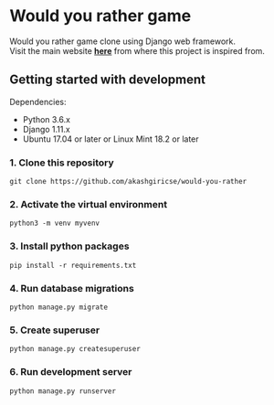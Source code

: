 # Would you rather game
 Would you rather game clone using Django web framework. <br>
 Visit the main website <b>[here](either.io)</b> from where this project is inspired from. 

## Getting started with development
Dependencies:

- Python 3.6.x
- Django 1.11.x
- Ubuntu 17.04 or later or Linux Mint 18.2 or later

### 1. Clone this repository 
```commandline
git clone https://github.com/akashgiricse/would-you-rather
```

### 2. Activate the virtual environment 
```commandline
python3 -m venv myvenv
```

### 3. Install python packages
```commandline
pip install -r requirements.txt
```

### 4. Run database migrations
```commandline
python manage.py migrate
```

### 5. Create superuser
```commandline
python manage.py createsuperuser
```

### 6. Run development server 
```commandline
python manage.py runserver
```


